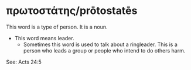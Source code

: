 # πρωτοστάτης/prōtostatēs
This word is a type of person. It is a noun.
* This word means leader.
    * Sometimes this word is used to talk about a ringleader. This is a person who leads a group or people who intend to do others harm.

See: Acts 24:5

